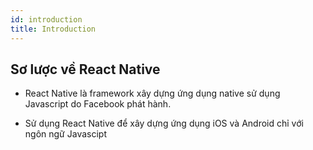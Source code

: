 ```yaml
---
id: introduction
title: Introduction
---
```


## **Sơ lược về React Native**

- React Native là framework xây dựng ứng dụng native sử dụng Javascript do Facebook phát hành.

- Sử dụng React Native để xây dựng ứng dụng iOS và Android chỉ với ngôn ngữ Javascipt

